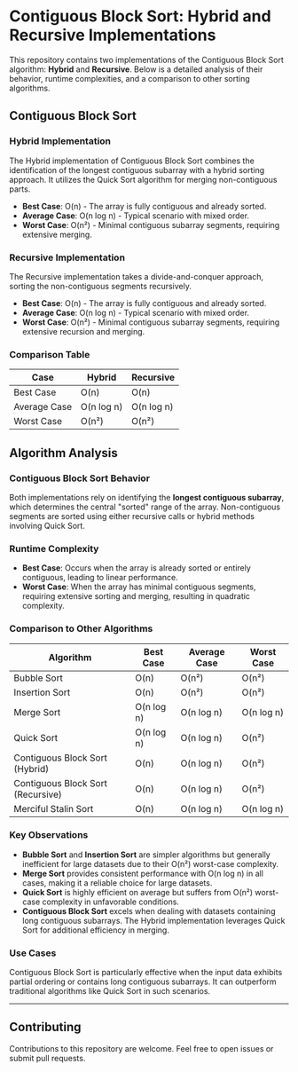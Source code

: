 
# Contiguous Block Sort: Hybrid and Recursive Implementations

This repository contains two implementations of the Contiguous Block Sort algorithm: **Hybrid** and **Recursive**. Below is a detailed analysis of their behavior, runtime complexities, and a comparison to other sorting algorithms.

## Contiguous Block Sort

### Hybrid Implementation

The Hybrid implementation of Contiguous Block Sort combines the identification of the longest contiguous subarray with a hybrid sorting approach. It utilizes the Quick Sort algorithm for merging non-contiguous parts.

- **Best Case**: O(n) - The array is fully contiguous and already sorted.
- **Average Case**: O(n log n) - Typical scenario with mixed order.
- **Worst Case**: O(n²) - Minimal contiguous subarray segments, requiring extensive merging.

### Recursive Implementation

The Recursive implementation takes a divide-and-conquer approach, sorting the non-contiguous segments recursively.

- **Best Case**: O(n) - The array is fully contiguous and already sorted.
- **Average Case**: O(n log n) - Typical scenario with mixed order.
- **Worst Case**: O(n²) - Minimal contiguous subarray segments, requiring extensive recursion and merging.

### Comparison Table

| Case          | Hybrid                | Recursive             |
|---------------|-----------------------|-----------------------|
| Best Case     | O(n)                 | O(n)                 |
| Average Case  | O(n log n)           | O(n log n)           |
| Worst Case    | O(n²)                | O(n²)                |

## Algorithm Analysis

### Contiguous Block Sort Behavior

Both implementations rely on identifying the **longest contiguous subarray**, which determines the central "sorted" range of the array. Non-contiguous segments are sorted using either recursive calls or hybrid methods involving Quick Sort.

### Runtime Complexity

- **Best Case**: Occurs when the array is already sorted or entirely contiguous, leading to linear performance.
- **Worst Case**: When the array has minimal contiguous segments, requiring extensive sorting and merging, resulting in quadratic complexity.

### Comparison to Other Algorithms

| Algorithm          | Best Case   | Average Case | Worst Case   |
|--------------------|-------------|--------------|--------------|
| Bubble Sort        | O(n)        | O(n²)        | O(n²)        |
| Insertion Sort     | O(n)        | O(n²)        | O(n²)        |
| Merge Sort         | O(n log n)  | O(n log n)   | O(n log n)   |
| Quick Sort         | O(n log n)  | O(n log n)   | O(n²)        |
| Contiguous Block Sort (Hybrid)  | O(n)        | O(n log n)   | O(n²)        |
| Contiguous Block Sort (Recursive)| O(n)        | O(n log n)   | O(n²)        |
| Merciful Stalin Sort| O(n)        | O(n log n)   | O(n log n)   |

### Key Observations

- **Bubble Sort** and **Insertion Sort** are simpler algorithms but generally inefficient for large datasets due to their O(n²) worst-case complexity.
- **Merge Sort** provides consistent performance with O(n log n) in all cases, making it a reliable choice for large datasets.
- **Quick Sort** is highly efficient on average but suffers from O(n²) worst-case complexity in unfavorable conditions.
- **Contiguous Block Sort** excels when dealing with datasets containing long contiguous subarrays. The Hybrid implementation leverages Quick Sort for additional efficiency in merging.

### Use Cases

Contiguous Block Sort is particularly effective when the input data exhibits partial ordering or contains long contiguous subarrays. It can outperform traditional algorithms like Quick Sort in such scenarios.

---

## Contributing

Contributions to this repository are welcome. Feel free to open issues or submit pull requests.

